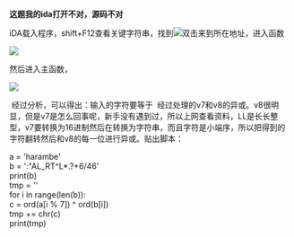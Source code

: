 
**这题我的ida打开不对，源码不对**


iDA载入程序，shift+F12查看关键字符串，找到![](https://img2018.cnblogs.com/blog/1524059/201904/1524059-20190424102801398-642677911.png)双击来到所在地址，进入函数

![](https://img2018.cnblogs.com/blog/1524059/201904/1524059-20190424102850872-1821981818.png)

然后进入主函数，

![](https://img2018.cnblogs.com/blog/1524059/201904/1524059-20190424103131321-1021928586.png)

 经过分析，可以得出：输入的字符要等于  经过处理的v7和v8的异或。v8很明显，但是v7是怎么回事呢，新手没有遇到过，所以上网查看资料，LL是长长整型，v7要转换为16进制然后在转换为字符串，而且字符是小端序，所以把得到的字符翻转然后和v8的每一位进行异或。贴出脚本：

  
a = 'harambe'  
b = ':\"AL_RT^L*.?+6/46'  
print(b)  
tmp = ''  
for i in range(len(b)):  
    c = ord(a[i % 7]) ^ ord(b[i])  
    tmp += chr(c)  
    print(tmp)



